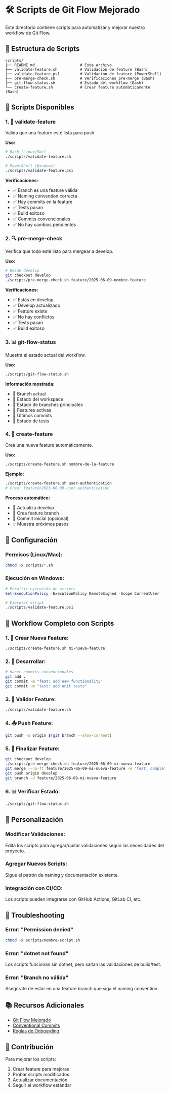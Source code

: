# 🛠️ Scripts de Git Flow Mejorado

Este directorio contiene scripts para automatizar y mejorar nuestro workflow de Git Flow.

## 📁 Estructura de Scripts

```
scripts/
├── README.md                    # Este archivo
├── validate-feature.sh          # Validación de feature (Bash)
├── validate-feature.ps1         # Validación de feature (PowerShell)
├── pre-merge-check.sh           # Verificaciones pre-merge (Bash)
├── git-flow-status.sh           # Estado del workflow (Bash)
└── create-feature.sh            # Crear feature automáticamente (Bash)
```

## 🚀 Scripts Disponibles

### **1. 🧪 validate-feature**
Valida que una feature esté lista para push.

**Uso:**
```bash
# Bash (Linux/Mac)
./scripts/validate-feature.sh

# PowerShell (Windows)
./scripts/validate-feature.ps1
```

**Verificaciones:**
- ✅ Branch es una feature válida
- ✅ Naming convention correcta
- ✅ Hay commits en la feature
- ✅ Tests pasan
- ✅ Build exitoso
- ✅ Commits convencionales
- ✅ No hay cambios pendientes

### **2. 🔍 pre-merge-check**
Verifica que todo esté listo para mergear a develop.

**Uso:**
```bash
# Desde develop
git checkout develop
./scripts/pre-merge-check.sh feature/2025-06-09-nombre-feature
```

**Verificaciones:**
- ✅ Estás en develop
- ✅ Develop actualizado
- ✅ Feature existe
- ✅ No hay conflictos
- ✅ Tests pasan
- ✅ Build exitoso

### **3. 📊 git-flow-status**
Muestra el estado actual del workflow.

**Uso:**
```bash
./scripts/git-flow-status.sh
```

**Información mostrada:**
- 📍 Branch actual
- 📁 Estado del workspace
- 🌊 Estado de branches principales
- 🔧 Features activas
- 📝 Últimos commits
- 🧪 Estado de tests

### **4. 🚀 create-feature**
Crea una nueva feature automáticamente.

**Uso:**
```bash
./scripts/create-feature.sh nombre-de-la-feature
```

**Ejemplo:**
```bash
./scripts/create-feature.sh user-authentication
# Crea: feature/2025-06-09-user-authentication
```

**Proceso automático:**
- 🔄 Actualiza develop
- 🌱 Crea feature branch
- 📝 Commit inicial (opcional)
- 💡 Muestra próximos pasos

## 🔧 Configuración

### **Permisos (Linux/Mac):**
```bash
chmod +x scripts/*.sh
```

### **Ejecución en Windows:**
```powershell
# Permitir ejecución de scripts
Set-ExecutionPolicy -ExecutionPolicy RemoteSigned -Scope CurrentUser

# Ejecutar script
./scripts/validate-feature.ps1
```

## 🎯 Workflow Completo con Scripts

### **1. 🚀 Crear Nueva Feature:**
```bash
./scripts/create-feature.sh mi-nueva-feature
```

### **2. 🔧 Desarrollar:**
```bash
# Hacer commits convencionales
git add .
git commit -m "feat: add new functionality"
git commit -m "test: add unit tests"
```

### **3. 🧪 Validar Feature:**
```bash
./scripts/validate-feature.sh
```

### **4. 📤 Push Feature:**
```bash
git push -u origin $(git branch --show-current)
```

### **5. 🔄 Finalizar Feature:**
```bash
git checkout develop
./scripts/pre-merge-check.sh feature/2025-06-09-mi-nueva-feature
git merge --no-ff feature/2025-06-09-mi-nueva-feature -m "feat: complete mi nueva feature"
git push origin develop
git branch -d feature/2025-06-09-mi-nueva-feature
```

### **6. 📊 Verificar Estado:**
```bash
./scripts/git-flow-status.sh
```

## 🎨 Personalización

### **Modificar Validaciones:**
Edita los scripts para agregar/quitar validaciones según las necesidades del proyecto.

### **Agregar Nuevos Scripts:**
Sigue el patrón de naming y documentación existente.

### **Integración con CI/CD:**
Los scripts pueden integrarse con GitHub Actions, GitLab CI, etc.

## 🐛 Troubleshooting

### **Error: "Permission denied"**
```bash
chmod +x scripts/nombre-script.sh
```

### **Error: "dotnet not found"**
Los scripts funcionan sin dotnet, pero saltan las validaciones de build/test.

### **Error: "Branch no válida"**
Asegúrate de estar en una feature branch que siga el naming convention.

## 📚 Recursos Adicionales

- [Git Flow Mejorado](../docs/git-flow-improved.md)
- [Conventional Commits](https://www.conventionalcommits.org/)
- [Reglas de Onboarding](../docs/onboarding-rules.md)

## 🤝 Contribución

Para mejorar los scripts:
1. Crear feature para mejoras
2. Probar scripts modificados
3. Actualizar documentación
4. Seguir el workflow estándar
